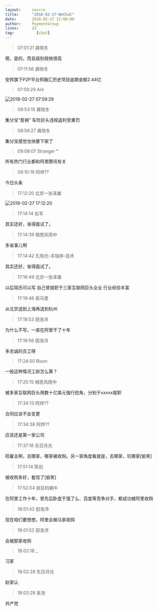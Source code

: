 ```yaml
---
layout:     source 
title:      "2018-02-27-WeChat"
date:       2018-02-27 12:00:00
author:     PaymentGroup
lines:      23 
tag:		  [chat]
---
```

> 07:01:21  龚晓冬  
   
嗯，是的，而且级别规格很高  
   
> 07:11:56  龚晓冬  
   
安邦旗下P2P平台邦融汇历史项目逾期金额2.44亿  
   
> 07:59:29  Ark  
   
![2018-02-27 07:59:29](http://static.cocolian.org/img/20180227_075929.png) 
   
> 08:53:15  龚晓冬  
   
集分宝“惹祸” 车险巨头违规返利受重罚  
   
> 08:56:27  龚晓冬  
   
集分宝感觉也快要下架了  
   
> 09:08:07  Stranger °  
   
所有热门行业都和阿里腾讯有关  
   
> 09:10:19  阿烨??  
   
今日头条  
   
> 17:12:20  北京一张泽雄  
   
![2018-02-27 17:12:20](http://static.cocolian.org/img/20180227_171220.png) 
   
> 17:14:14  右军  
   
其实还好，省得面试了。  
   
> 17:14:39  相思风雨中  
   
多省事儿啊  
   
> 17:14:42  孔晓光-丰瑞祥-技术  
   
其实还好，省得面试了。  
   
> 17:16:49  北京一张泽雄  
   
以后简历可以写 自己曾就职于三家互联网巨头企业 行业经验丰富  
   
> 17:19:46  索马里  
   
从北京送到上海再送到杭州  
   
> 17:19:53  田浩沛  
   
为什么不写，一直在阿里干了十年  
   
> 17:19:56  田浩沛  
   
多忠诚的员工呀  
   
> 17:24:50  Bison  
   
一般这种情况工龄怎么算？  
   
> 17:25:15  相思风雨中  
   
被多家互联网巨头用数十亿美元强行挖角，分别于xxxxx就职  
   
> 17:34:13  阿烨??  
   
合同应该不会变更  
   
> 17:34:38  阿烨??  
   
应该还是第一家公司  
   
> 17:37:18  东日月光  
   
旺雇主啊，去哪家，哪家被收购。另一家角度看就是，去哪家，坑哪家[偷笑]  
   
> 17:51:14  陈创  
   
被收购多好，套现了[偷笑]  
   
> 17:52:04  疯狂的蜗牛  
   
在阿里工作十年，曾先后卧底于饿了么、百度等竞争对手，都成功被阿里收购  
   
> 18:01:42  田浩沛  
   
现在咱们要想想，阿里会被马家收购  
   
> 18:01:52  田浩沛  
   
会被那家收购  
   
> 18:02:18  _  
   
习家  
   
> 18:02:28  东日月光  
   
赵家认  
   
> 18:03:28  吴浩  
   
共产党  
   
